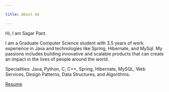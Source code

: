 ```yaml
---

title: About me

---
```


Hi, I am Sagar Pant.

I am a Graduate Computer Science student with 3.5 years of work experience in Java and technologies like Spring, Hibernate, and MySql.
My passions includes building innovative and scalable products that can create an impact in the lives of people around the world.

Specialities: Java, Python, C, C++, Spring, Hibernate, MySQL, Web Services, Design Patterns, Data Structures, and Algorithms.

[Resume](https://drive.google.com/open?id=1JISlcAIJnJcohYndT-eHrxhVeL3KX1LP)
